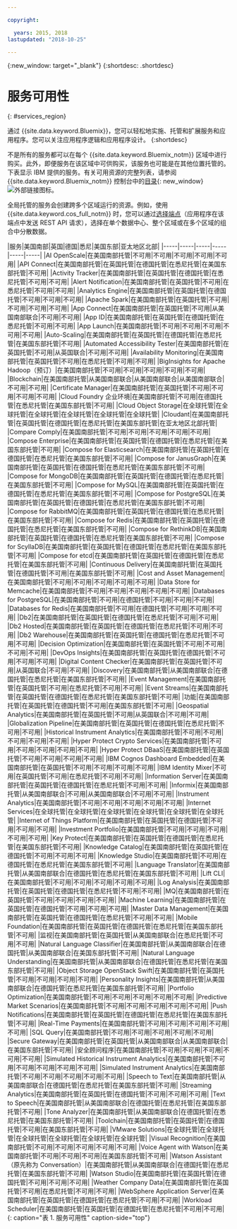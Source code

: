 ```yaml
---

copyright:

  years: 2015, 2018
lastupdated: "2018-10-25"

---
```

{:new_window: target="_blank"}
{:shortdesc: .shortdesc}


# 服务可用性
{: #services_region}

通过 {{site.data.keyword.Bluemix}}，您可以轻松地实施、托管和扩展服务和应用程序。您可以关注应用程序逻辑和应用程序设计。
{:shortdesc}

不是所有的服务都可以在每个 {{site.data.keyword.Bluemix_notm}} 区域中进行购买。此外，即便服务在该区域中可供购买，该服务也可能是在其他位置托管的。下表显示 IBM 提供的服务。有关可用资源的完整列表，请参阅 {{site.data.keyword.Bluemix_notm}} 控制台中的[目录](https://console.bluemix.net/catalog/){: new_window} ![外部链接图标](../icons/launch-glyph.svg "外部链接图标")。 

全局托管的服务会创建跨多个区域运行的资源。例如，使用 {{site.data.keyword.cos_full_notm}} 时，您可以通过[选择端点](https://console.bluemix.net/docs/services/cloud-object-storage/basics/endpoints.html#select-regions-and-endpoints)（应用程序在该端点中发送 REST API 请求），选择在单个数据中心、整个区域或在多个区域的组合中分散数据。

<!-- Do not manually change the table or add content after the table. -->
<!-- Everything after the second line of the table will be deleted. -->
<!-- Also, do not change the number of dashes in the second line. -->
<!-- Ping @natimpe for details. -->

|服务|美国南部|英国|德国|悉尼|美国东部|亚太地区北部|
|-----|-----|-----|-----|-----|-----|
|AI OpenScale|在美国南部托管|不可用|不可用|不可用|不可用|不可用| 
|API Connect|在美国南部托管|在英国托管|在德国托管|在悉尼托管|在美国东部托管|不可用| 
|Activity Tracker|在美国南部托管|在英国托管|在德国托管|在悉尼托管|不可用|不可用| 
|Alert Notification|在美国南部托管|在英国托管|不可用|在悉尼托管|不可用|不可用| 
|Analytics Engine|在美国南部托管|在英国托管|在德国托管|不可用|不可用|不可用| 
|Apache Spark|在美国南部托管|在英国托管|不可用|不可用|不可用|不可用| 
|App Connect|在美国南部托管|在英国托管|不可用|从美国南部联合|不可用|不可用| 
|App ID|在美国南部托管|在英国托管|在德国托管|在悉尼托管|不可用|不可用| 
|App Launch|在美国南部托管|不可用|不可用|不可用|不可用|不可用| 
|Auto-Scaling|在美国南部托管|在英国托管|在德国托管|在悉尼托管|在美国东部托管|不可用| 
|Automated Accessibility Tester|在美国南部托管|在英国托管|不可用|从英国联合|不可用|不可用| 
|Availability Monitoring|在美国南部托管|在英国托管|不可用|在悉尼托管|不可用|不可用| 
|BigInsights for Apache Hadoop（预订）|在美国南部托管|不可用|不可用|不可用|不可用|不可用| 
|Blockchain|在美国南部托管|从美国南部联合|从美国南部联合|从美国南部联合|不可用|不可用| 
|Certificate Manager|在美国南部托管|在英国托管|不可用|不可用|不可用|不可用| 
|Cloud Foundry 企业环境|在美国南部托管|不可用|在德国托管|在悉尼托管|在美国东部托管|不可用| 
|Cloud Object Storage|在全球托管|在全球托管|在全球托管|在全球托管|在全球托管|在全球托管| 
|Cloudant|在美国南部托管|在英国托管|在德国托管|在悉尼托管|在美国东部托管|在亚太地区北部托管| 
|Compare Comply|在美国南部托管|不可用|不可用|不可用|不可用|不可用| 
|Compose Enterprise|在美国南部托管|在英国托管|在德国托管|在悉尼托管|在美国东部托管|不可用| 
|Compose for Elasticsearch|在美国南部托管|在英国托管|在德国托管|在悉尼托管|在美国东部托管|不可用| 
|Compose for JanusGraph|在美国南部托管|在英国托管|在德国托管|在悉尼托管|在美国东部托管|不可用| 
|Compose for MongoDB|在美国南部托管|在英国托管|在德国托管|在悉尼托管|在美国东部托管|不可用| 
|Compose for MySQL|在美国南部托管|在英国托管|在德国托管|在悉尼托管|在美国东部托管|不可用| 
|Compose for PostgreSQL|在美国南部托管|在英国托管|在德国托管|在悉尼托管|在美国东部托管|不可用| 
|Compose for RabbitMQ|在美国南部托管|在英国托管|在德国托管|在悉尼托管|在美国东部托管|不可用| 
|Compose for Redis|在美国南部托管|在英国托管|在德国托管|在悉尼托管|在美国东部托管|不可用| 
|Compose for RethinkDB|在美国南部托管|在英国托管|在德国托管|在悉尼托管|在美国东部托管|不可用| 
|Compose for ScyllaDB|在美国南部托管|在英国托管|在德国托管|在悉尼托管|在美国东部托管|不可用| 
|Compose for etcd|在美国南部托管|在英国托管|在德国托管|在悉尼托管|在美国东部托管|不可用| 
|Continuous Delivery|在美国南部托管|在英国托管|在德国托管|不可用|在美国东部托管|不可用| 
|Cost and Asset Management|在美国南部托管|不可用|不可用|不可用|不可用|不可用| 
|Data Store for Memcache|在美国南部托管|不可用|不可用|不可用|不可用|不可用| 
|Databases for PostgreSQL|在美国南部托管|不可用|在德国托管|不可用|不可用|不可用| 
|Databases for Redis|在美国南部托管|不可用|在德国托管|不可用|不可用|不可用| 
|Db2|在美国南部托管|在英国托管|在德国托管|在悉尼托管|不可用|不可用| 
|Db2 Hosted|在美国南部托管|在英国托管|在德国托管|在悉尼托管|不可用|不可用| 
|Db2 Warehouse|在美国南部托管|在英国托管|在德国托管|在悉尼托管|不可用|不可用| 
|Decision Optimization|在美国南部托管|在英国托管|不可用|不可用|不可用|不可用| 
|DevOps Insights|在美国南部托管|在英国托管|在德国托管|不可用|不可用|不可用| 
|Digital Content Checker|在美国南部托管|在英国托管|不可用|从英国联合|不可用|不可用| 
|Discovery|在美国南部托管|从美国南部联合|在德国托管|在悉尼托管|在美国东部托管|不可用| 
|Event Management|在美国南部托管|在英国托管|不可用|在悉尼托管|不可用|不可用| 
|Event Streams|在美国南部托管|在英国托管|在德国托管|在悉尼托管|在美国东部托管|不可用| 
|功能|在美国南部托管|在英国托管|在德国托管|不可用|在美国东部托管|不可用| 
|Geospatial Analytics|在美国南部托管|在英国托管|不可用|从英国联合|不可用|不可用| 
|Globalization Pipeline|在美国南部托管|在英国托管|在德国托管|在悉尼托管|不可用|不可用| 
|Historical Instrument Analytics|在美国南部托管|不可用|不可用|不可用|不可用|不可用| 
|Hyper Protect Crypto Services|在美国南部托管|不可用|不可用|不可用|不可用|不可用| 
|Hyper Protect DBaaS|在美国南部托管|在英国托管|不可用|不可用|不可用|不可用| 
|IBM Cognos Dashboard Embedded|在美国南部托管|在英国托管|不可用|不可用|不可用|不可用| 
|IBM Identity Mixer|不可用|在英国托管|不可用|在悉尼托管|不可用|不可用| 
|Information Server|在美国南部托管|在英国托管|在德国托管|在悉尼托管|不可用|不可用| 
|Informix|在美国南部托管|从美国南部联合|不可用|从美国南部联合|不可用|不可用| 
|Instrument Analytics|在美国南部托管|不可用|不可用|不可用|不可用|不可用| 
|Internet Services|在全球托管|在全球托管|在全球托管|在全球托管|在全球托管|在全球托管| 
|Internet of Things Platform|在美国南部托管|在英国托管|在德国托管|不可用|不可用|不可用| 
|Investment Portfolio|在美国南部托管|不可用|不可用|不可用|不可用|不可用| 
|Key Protect|在美国南部托管|在英国托管|在德国托管|在悉尼托管|在美国东部托管|不可用| 
|Knowledge Catalog|在美国南部托管|在英国托管|在德国托管|不可用|不可用|不可用| 
|Knowledge Studio|在美国南部托管|不可用|在德国托管|在悉尼托管|在美国东部托管|不可用| 
|Language Translator|在美国南部托管|从美国南部联合|在德国托管|在悉尼托管|在美国东部托管|不可用| 
|Lift CLI|在美国南部托管|不可用|不可用|不可用|不可用|不可用| 
|Log Analysis|在美国南部托管|在英国托管|在德国托管|在悉尼托管|不可用|不可用| 
|MQ|在美国南部托管|在英国托管|不可用|不可用|不可用|不可用| 
|Machine Learning|在美国南部托管|在英国托管|在德国托管|不可用|不可用|不可用| 
|Master Data Management|在美国南部托管|在英国托管|在德国托管|在悉尼托管|不可用|不可用| 
|Mobile Foundation|在美国南部托管|在英国托管|在德国托管|在悉尼托管|在美国东部托管|不可用| 
|监视|在美国南部托管|在英国托管|从美国南部联合|在悉尼托管|不可用|不可用| 
|Natural Language Classifier|在美国南部托管|从美国南部联合|在德国托管|从美国南部联合|在美国东部托管|不可用| 
|Natural Language Understanding|在美国南部托管|从美国南部联合|在德国托管|在悉尼托管|在美国东部托管|不可用| 
|Object Storage OpenStack Swift|在美国南部托管|在英国托管|不可用|不可用|不可用|不可用| 
|Personality Insights|在美国南部托管|从美国南部联合|在德国托管|在悉尼托管|在美国东部托管|不可用| 
|Portfolio Optimization|在美国南部托管|不可用|不可用|不可用|不可用|不可用| 
|Predictive Market Scenarios|在美国南部托管|不可用|不可用|不可用|不可用|不可用| 
|Push Notifications|在美国南部托管|在英国托管|在德国托管|在悉尼托管|在美国东部托管|不可用| 
|Real-Time Payments|在美国南部托管|不可用|不可用|不可用|不可用|不可用| 
|SQL Query|在美国南部托管|不可用|不可用|不可用|不可用|不可用| 
|Secure Gateway|在美国南部托管|在英国托管|从美国南部联合|从美国南部联合|在美国东部托管|不可用| 
|安全顾问程序|在美国南部托管|不可用|不可用|不可用|不可用|不可用| 
|Simulated Historical Instrument Analytics|在美国南部托管|不可用|不可用|不可用|不可用|不可用| 
|Simulated Instrument Analytics|在美国南部托管|不可用|不可用|不可用|不可用|不可用| 
|Speech to Text|在美国南部托管|从美国南部联合|在德国托管|在悉尼托管|在美国东部托管|不可用| 
|Streaming Analytics|在美国南部托管|在英国托管|在德国托管|不可用|不可用|不可用| 
|Text to Speech|在美国南部托管|从美国南部联合|在德国托管|在悉尼托管|在美国东部托管|不可用| 
|Tone Analyzer|在美国南部托管|从美国南部联合|在德国托管|在悉尼托管|在美国东部托管|不可用| 
|Toolchain|在美国南部托管|在英国托管|在德国托管|不可用|在美国东部托管|不可用| 
|VMware Solutions|在全球托管|在全球托管|在全球托管|在全球托管|在全球托管|在全球托管| 
|Visual Recognition|在美国南部托管|不可用|不可用|不可用|不可用|不可用| 
|Voice Agent with Watson|在美国南部托管|不可用|不可用|不可用|在美国东部托管|不可用| 
|Watson Assistant（原先称为 Conversation）|在美国南部托管|从美国南部联合|在德国托管|在悉尼托管|在美国东部托管|不可用| 
|Watson Studio|在美国南部托管|在英国托管|在德国托管|不可用|不可用|不可用| 
|Weather Company Data|在美国南部托管|在英国托管|不可用|在悉尼托管|不可用|不可用| 
|WebSphere Application Server|在美国南部托管|在英国托管|在德国托管|在悉尼托管|不可用|不可用| 
|Workload Scheduler|在美国南部托管|在英国托管|在德国托管|在悉尼托管|不可用|不可用| 
 {: caption="表 1. 服务可用性" caption-side="top"}
